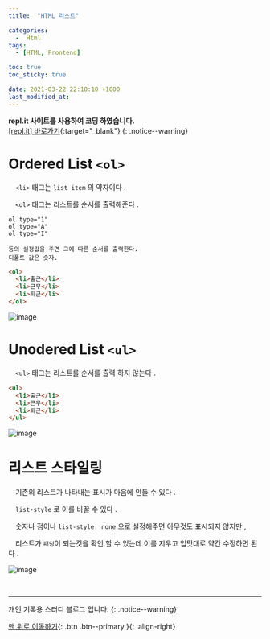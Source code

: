 ```yaml
---
title:  "HTML 리스트" 

categories:
  -  Html
tags:
  - [HTML, Frontend]

toc: true
toc_sticky: true

date: 2021-03-22 22:10:10 +1000
last_modified_at: 
---
```

**repl.it 사이트를 사용하여 코딩 하였습니다.**   
[[repl.it] 바로가기](https://replit.com/){:target="_blank"}
{: .notice--warning}

# Ordered List `<ol>`

　`<li>` 태그는 `list item` 의 약자이다 .

　`<ol>` 태그는 리스트를 순서를 출력해준다 .

```
ol type="1" 
ol type="A"
ol type="I"

등의 설정값을 주면 그에 따른 순서를 출력한다.
디폴트 값은 숫자.
```

```html
<ol>
  <li>출근</li>
  <li>근무</li>
  <li>퇴근</li>
</ol>
```

![image](https://user-images.githubusercontent.com/50429028/111997834-c9936980-8b5e-11eb-9845-5a03f1a5ad75.png)


# Unodered List `<ul>`

　`<ul>` 태그는 리스트를 순서를 출력 하지 않는다 .

```html
<ul>
  <li>출근</li>
  <li>근무</li>
  <li>퇴근</li>
</ul>
```
![image](https://user-images.githubusercontent.com/50429028/111998155-1414e600-8b5f-11eb-90a4-fa6fd0b44989.png)

# 리스트 스타일링

　기존의 리스트가 나타내는 표시가 마음에 안들 수 있다 .

　`list-style` 로 이를 바꿀 수 있다 .

　숫자나 점이나 `list-style: none` 으로 설정해주면 아무것도 표시되지 않지만 , 

　리스트가 `패딩`이 되는것을 확인 할 수 있는데 이를 지우고 입맛대로 약간 수정하면 된다 .

![image](https://user-images.githubusercontent.com/50429028/112000259-2a23a600-8b61-11eb-92ae-e43e73dd164a.png)

<br>

***

개인 기록용 스터디 블로그 입니다.
{: .notice--warning}

[맨 위로 이동하기](#){: .btn .btn--primary }{: .align-right}